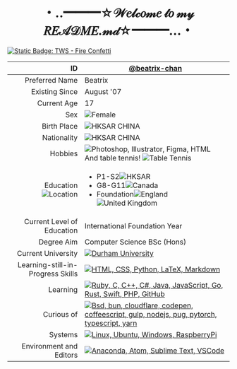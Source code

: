 <h1 align="center">・‥━━━☆𝒲𝑒𝓁𝒸𝑜𝓂𝑒 𝓉𝑜 𝓂𝓎 𝑅𝐸𝒜𝒟𝑀𝐸.𝓂𝒹☆━━━…・</h1>

[![Static Badge: TWS - Fire Confetti](https://img.shields.io/badge/Fire%20Confetti-Fire%20Confetti?style=flat&logo=spotify&logoColor=%231ED760&logoSize=auto&label=TWS&labelColor=grey&color=blue)](https://open.spotify.com/track/5T5HTRyYEyFQgu75jUc1Db?si=983aa855ee4f4e59)

ID | [@beatrix-chan](https://github.com/beatrix-chan/)
----: | ----
Preferred Name | Beatrix
Existing Since | August '07
Current Age | 17
Sex | ![Female](https://api.iconify.design/fluent-emoji:female-sign.svg)
Birth Place | ![HKSAR CHINA](https://api.iconify.design/emojione-v1:flag-for-hong-kong-sar-china.svg)
Nationality | ![HKSAR CHINA](https://api.iconify.design/emojione-v1:flag-for-hong-kong-sar-china.svg)
Hobbies | ![Photoshop, Illustrator, Figma, HTML](https://skillicons.dev/icons?i=ps,ai,figma,html)<br>And table tennis! ![Table Tennis](https://api.iconify.design/mingcute:pingpong-line.svg)
Education![Location](https://api.iconify.design/mingcute:location-2-fill.svg) | <ul><li>P1-S2![HKSAR](https://api.iconify.design/emojione-v1:flag-for-hong-kong-sar-china.svg)</li><li>G8-G11![Canada](https://api.iconify.design/twemoji:flag-canada.svg)</li><li>Foundation![England](https://api.iconify.design/twemoji:flag-england.svg)![United Kingdom](https://api.iconify.design/twemoji:flag-united-kingdom.svg)</li></ul>
Current Level of Education | International Foundation Year
Degree Aim | Computer Science BSc (Hons)
Current University | [![Durham University](https://d1pxtf4izehs1j.cloudfront.net/uploads/institutions/logos/52b62cb2bb.jpg)](https://durhamisc.com/)
Learning-still-in-Progress Skills | [![HTML, CSS, Python, LaTeX, Markdown](https://skillicons.dev/icons?i=html,css,python,latex,md)](https://skillicons.dev)
Learning | [![Ruby, C, C++, C#, Java, JavaScript, Go, Rust, Swift, PHP, GitHub](https://skillicons.dev/icons?i=ruby,c,cpp,cs,java,js,go,rust,swift,php,github)](https://skillicons.dev)
Curious of | [![Bsd, bun, cloudflare, codepen, coffeescript, gulp, nodejs, pug, pytorch, typescript, yarn](https://skillicons.dev/icons?i=bsd,bun,cloudflare,codepen,coffeescript,gulp,nodejs,pug,pytorch,ts,yarn)](https://skillicons.dev)
Systems | [![Linux, Ubuntu, Windows, RaspberryPi](https://skillicons.dev/icons?i=linux,ubuntu,windows,raspberrypi)](https://skillicons.dev)
Environment and Editors | [![Anaconda, Atom, Sublime Text, VSCode](https://skillicons.dev/icons?i=anaconda,atom,sublime,vscode)](https://skillicons.dev)

<!---
- 👋 Hi, I’m @beatrix-chan
- 👀 I’m interested in ...
- 🌱 I’m currently learning ...
- 💞️ I’m looking to collaborate on ...
- 📫 How to reach me ...
- 😄 Pronouns: ...
- ⚡ Fun fact: ...
beatrix-chan/beatrix-chan is a ✨ special ✨ repository because its `README.md` (this file) appears on your GitHub profile.
You can click the Preview link to take a look at your changes.
--->
